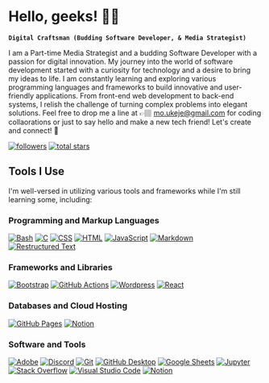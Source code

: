 <h1>Hello, geeks! 👋🏾</h1>

**`Digital Craftsman (Budding Software Developer, & Media Strategist)`**


I am a Part-time Media Strategist and a budding Software Developer with a passion for digital innovation. My journey into the world of software development started with a curiosity for technology and a desire to bring my ideas to life. I am constantly learning and exploring various programming languages and frameworks to build innovative and user-friendly applications. From front-end web development to back-end systems, I relish the challenge of turning complex problems into elegant solutions. Feel free to drop me a line at 👉🏽 <a href="mailto:mo.ukeje@gmail.com? subject=subject text">mo.ukeje@gmail.com</a> for coding collaorations or just to say hello and make a new tech friend! Let's create and connect! 🚀


   <p align="left"> 
      <a href="https://github.com/ukejescript?tab=followers">
         <img alt="followers" title="Follow me on Github" src="https://custom-icon-badges.demolab.com/github/followers/ukejescript?color=236ad3&labelColor=1155ba&style=for-the-badge&logo=person-add&label=Follow&logoColor=white"/></a>
      <a href="https://github.com/ukejescript?tab=repositories&sort=stargazers">
         <img alt="total stars" title="Total stars on GitHub" src="https://custom-icon-badges.demolab.com/github/stars/ukejescript?color=55960c&style=for-the-badge&labelColor=488207&logo=star"/></a>
   </p>
  
  <h2>Tools I Use</h2>
  I'm well-versed in utilizing various tools and frameworks while I'm still learning some, including: 
  
  <!-- Some badges are from https://github.com/Ileriayo/markdown-badges -->

  <h3>Programming and Markup Languages</h3>
  <a href="https://github.com/search?q=user%3Aukejescript+language%3Abash"><img alt="Bash" src="https://img.shields.io/badge/Bash-121011.svg?logo=gnu-bash&logoColor=white"></a>
      <a href="https://github.com/search?q=user%3Aukejescript+language%3Ac"><img alt="C" src="https://custom-icon-badges.demolab.com/badge/C-03599C.svg?logo=c-in-hexagon&logoColor=white"></a>
      <a href="https://github.com/search?q=user%3Aukejescript+language%3Acss"><img alt="CSS" src="https://img.shields.io/badge/CSS-1572B6.svg?logo=css3&logoColor=white"></a>
      <a href="https://github.com/search?q=user%3Aukejescript+language%3Ahtml"><img alt="HTML" src="https://img.shields.io/badge/HTML-E34F26.svg?logo=html5&logoColor=white"></a>
      <a href="https://github.com/search?q=user%3Aukejescript+language%3Ajavascript"><img alt="JavaScript" src="https://img.shields.io/badge/JavaScript-F7DF1E.svg?logo=javascript&logoColor=black"></a>
      <a href="https://github.com/search?q=user%3Aukejescript+language%3Amarkdown"><img alt="Markdown" src="https://img.shields.io/badge/Markdown-000000.svg?logo=markdown&logoColor=white"></a>
      <a href="https://github.com/search?q=user%3Aukejescript+language%3Arst"><img alt="Restructured Text" src="https://img.shields.io/badge/Restructured Text-3a4148.svg?logo=readthedocs&logoColor=white"></a>

  <h3>Frameworks and Libraries</h3>

  <p>
      <a href="#"><img alt="Bootstrap" src="https://img.shields.io/badge/Bootstrap-7952B3.svg?logo=bootstrap&logoColor=white"></a>
      <a href="#"><img alt="GitHub Actions" src="https://img.shields.io/badge/GitHub%20Actions-2671E5.svg?logo=github%20actions&logoColor=white"></a>
      <a href="#"><img alt="Wordpress" src="https://img.shields.io/badge/Wordpress-21759B?logo=wordpress&logoColor=white"></a>
      <a href="#"><img alt="React" src="https://img.shields.io/badge/React-55960?logo=react&logoColor=white"></a>
  </p>

  <h3>Databases and Cloud Hosting</h3>

  <p>
      <a href="#"><img alt="GitHub Pages" src="https://img.shields.io/badge/GitHub%20Pages-327FC7.svg?logo=github&logoColor=white"></a>
      <a href="#"><img alt="Notion" src="https://img.shields.io/badge/Notion-black.svg?logo=notion&logoColor=white"></a>
  </p>

  <h3>Software and Tools</h3>

  <p>
      <a href="#"><img alt="Adobe" src="https://img.shields.io/badge/Adobe-FF0000.svg?logo=adobe&logoColor=white"></a>
      <a href="#"><img alt="Discord" src="https://img.shields.io/badge/-Discord-5865F2.svg?logo=discord&logoColor=white"></a>
      <a href="#"><img alt="Git" src="https://img.shields.io/badge/Git-F05033.svg?logo=git&logoColor=white"></a>
      <a href="#"><img alt="GitHub Desktop" src="https://img.shields.io/badge/GitHub%20Desktop-8034A9.svg?logo=github&logoColor=white"></a>
      <a href="#"><img alt="Google Sheets" src="https://img.shields.io/badge/Sheets-34A853.svg?logo=google%20sheets&logoColor=white"></a>
      <a href="#"><img alt="Jupyter" src="https://img.shields.io/badge/Jupyter-F37626.svg?logo=Jupyter&logoColor=white"></a>
      <a href="#"><img alt="Stack Overflow" src="https://img.shields.io/badge/-Stack%20Overflow-FE7A16?logo=stack-overflow&logoColor=white"></a>
      <a href="#"><img alt="Visual Studio Code" src="https://img.shields.io/badge/Visual%20Studio%20Code-0078d7.svg?logo=visual-studio-code&logoColor=white"></a>
      <a href="#"><img alt="Notion" src="https://img.shields.io/badge/Notion-black.svg?logo=notion&logoColor=white"></a>
  </p>

